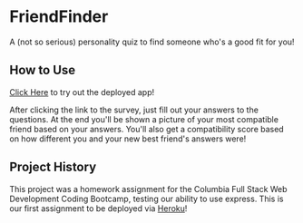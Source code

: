 # FriendFinder
A (not so serious) personality quiz to find someone who's a good fit for you! 

## How to Use
[Click Here](https://desolate-inlet-75761.herokuapp.com/) to try out the deployed app! 

After clicking the link to the survey, just fill out your answers to the questions. At the end you'll be shown a picture of your most compatible friend based on your answers. You'll also get a compatibility score based on how different you and your new best friend's answers were!

## Project History
This project was a homework assignment for the Columbia Full Stack Web Development Coding Bootcamp, testing our ability to use express. This is our first assignment to be deployed via [Heroku](https://www.heroku.com/)!
